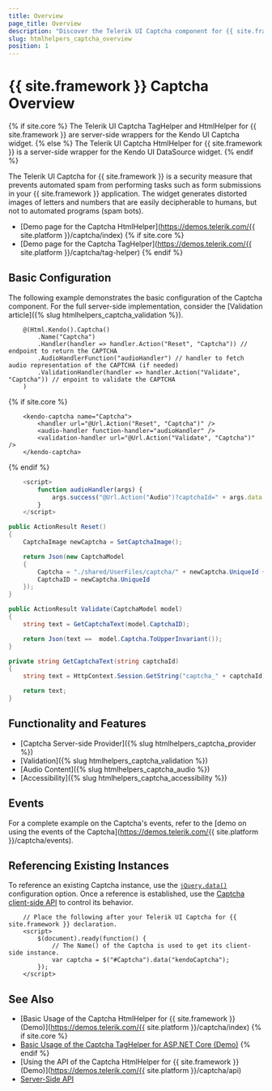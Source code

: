 ```yaml
---
title: Overview
page_title: Overview
description: "Discover the Telerik UI Captcha component for {{ site.framework }} control, and learn how to start using it."
slug: htmlhelpers_captcha_overview
position: 1
---
```


# {{ site.framework }} Captcha Overview

{% if site.core %}
The Telerik UI Captcha TagHelper and HtmlHelper for {{ site.framework }} are server-side wrappers for the Kendo UI Captcha widget.
{% else %}
The Telerik UI Captcha HtmlHelper for {{ site.framework }} is a server-side wrapper for the Kendo UI DataSource widget.
{% endif %}

The Telerik UI Captcha for {{ site.framework }} is a security measure that prevents automated spam from performing tasks such as form submissions in your {{ site.framework }} application. The widget generates distorted images of letters and numbers that are easily decipherable to humans, but not to automated programs (spam bots). 

* [Demo page for the Captcha HtmlHelper](https://demos.telerik.com/{{ site.platform }}/captcha/index)
{% if site.core %}
* [Demo page for the Captcha TagHelper](https://demos.telerik.com/{{ site.platform }}/captcha/tag-helper)
{% endif %}

## Basic Configuration

The following example demonstrates the basic configuration of the Captcha component. For the full server-side implementation, consider the [Validation article]({% slug htmlhelpers_captcha_validation %}).

```HtmlHelper
    @(Html.Kendo().Captcha()
        .Name("Captcha")
        .Handler(handler => handler.Action("Reset", "Captcha")) // endpoint to return the CAPTCHA 
        .AudioHandlerFunction("audioHandler") // handler to fetch audio representation of the CAPTCHA (if needed)
        .ValidationHandler(handler => handler.Action("Validate", "Captcha")) // enpoint to validate the CAPTCHA
    )
```
{% if site.core %}
```TagHelper
    <kendo-captcha name="Captcha">
        <handler url="@Url.Action("Reset", "Captcha")" />
        <audio-handler function-handler="audioHandler" />
        <validation-handler url="@Url.Action("Validate", "Captcha")" />
    </kendo-captcha>
```
{% endif %}
```JavaScript
    <script>
        function audioHandler(args) {
            args.success("@Url.Action("Audio")?captchaId=" + args.data.captchaId); 
        }
    </script>
```
```C#
public ActionResult Reset()
{
    CaptchaImage newCaptcha = SetCaptchaImage();

    return Json(new CaptchaModel
    {
        Captcha = "./shared/UserFiles/captcha/" + newCaptcha.UniqueId + ".png",
        CaptchaID = newCaptcha.UniqueId
    });
}

public ActionResult Validate(CaptchaModel model)
{
    string text = GetCaptchaText(model.CaptchaID);

    return Json(text ==  model.Captcha.ToUpperInvariant());
}

private string GetCaptchaText(string captchaId)
{
    string text = HttpContext.Session.GetString("captcha_" + captchaId);

    return text;
}
```


## Functionality and Features

* [Captcha Server-side Provider]({% slug htmlhelpers_captcha_provider %})
* [Validation]({% slug htmlhelpers_captcha_validation %})
* [Audio Content]({% slug htmlhelpers_captcha_audio %})
* [Accessibility]({% slug htmlhelpers_captcha_accessibility %})

## Events

For a complete example on the Captcha's events, refer to the [demo on using the events of the Captcha](https://demos.telerik.com/{{ site.platform }}/captcha/events).

## Referencing Existing Instances

To reference an existing Captcha instance, use the [`jQuery.data()`](https://api.jquery.com/jQuery.data/) configuration option. Once a reference is established, use the [Captcha client-side API](https://docs.telerik.com/kendo-ui/api/javascript/ui/captcha#methods) to control its behavior.

```
    // Place the following after your Telerik UI Captcha for {{ site.framework }} declaration.
    <script>
        $(document).ready(function() {
            // The Name() of the Captcha is used to get its client-side instance.
            var captcha = $("#Captcha").data("kendoCaptcha");
        });
    </script>
```

## See Also

* [Basic Usage of the Captcha HtmlHelper for {{ site.framework }} (Demo)](https://demos.telerik.com/{{ site.platform }}/captcha/index)
{% if site.core %}
* [Basic Usage of the Captcha TagHelper for ASP.NET Core (Demo)](https://demos.telerik.com/aspnet-core/captcha/tag-helper)
{% endif %}
* [Using the API of the Captcha HtmlHelper for {{ site.framework }} (Demo)](https://demos.telerik.com/{{ site.platform }}/captcha/api)
* [Server-Side API](/api/captcha)

